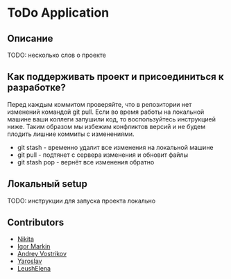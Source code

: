 # ToDo Application

## Описание
TODO: несколько слов о проекте 

## Как поддерживать проект и присоединиться к разработке?
Перед каждым коммитом проверяйте, что в репозитории нет изменений командой git pull. Если во время работы на локальной машине ваши коллеги запушили код, то воспользуйтесь инструкцией ниже. Таким образом мы избежим конфликтов версий и не будем плодить лишние коммиты с изменениями.
- git stash - временно удалит все изменения на локальной машине
- git pull - подтянет с сервера изменения и обновит файлы
- git stash pop - вернёт все изменения обратно

## Локальный setup
TODO: инструкции для запуска проекта локально

## Contributors
- [Nikita](https://github.com/gaikanomer9)
- [Igor Markin](https://github.com/igor-markin)
- [Andrey Vostrikov](https://github.com/vavsar)
- [Yaroslav](https://github.com/zzstop)
- [LeushElena](https://github.com/LeushElena)
